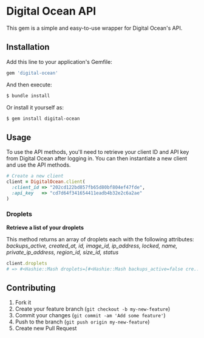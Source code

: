 # Digital Ocean API

This gem is a simple and easy-to-use wrapper for Digital Ocean's API.

## Installation

Add this line to your application's Gemfile:

```ruby
gem 'digital-ocean'
```

And then execute:

```bash
$ bundle install
```

Or install it yourself as:

```bash
$ gem install digital-ocean
```

## Usage

To use the API methods, you'll need to retrieve your client ID and API key from Digital Ocean after logging in. You can then instantiate a new client and use the API methods.

```ruby
# Create a new client
client = DigitalOcean.client(
  :client_id => "202cd122bd857fb65d80bf804ef47fde",
  :api_key   => "cd7d64f341654411eadb4b32e2c6a2ae"
)
```

### Droplets

__Retrieve a list of your droplets__

This method returns an array of droplets each with the following attributes: _backups\_active, created\_at, id, image\_id, ip\_address, locked, name, private\_ip\_address, region\_id, size\_id, status_

```ruby
client.droplets
# => #<Hashie::Mash droplets=[#<Hashie::Mash backups_active=false cre...
```

## Contributing

1. Fork it
2. Create your feature branch (`git checkout -b my-new-feature`)
3. Commit your changes (`git commit -am 'Add some feature'`)
4. Push to the branch (`git push origin my-new-feature`)
5. Create new Pull Request
